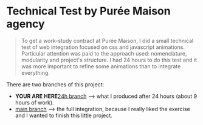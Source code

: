 # Technical Test by Purée Maison agency

> To get a work-study contract at Purée Maison, I did a small technical test of web integration focused on css and javascript animations. Particular attention was paid to the approach used: nomenclature, modularity and project's structure. I had 24 hours to do this test and it was more important to refine some animations than to integrate everything.

There are two branches of this project:
- **YOUR ARE HERE**[24h branch](https://github.com/TibereDbzt/testpureemaison/tree/24h) --> what I produced after 24 hours (about 9 hours of work).
- [main branch](https://github.com/TibereDbzt/testpureemaison) --> the full integration, because I really liked the exercise and I wanted to finish this little project.
